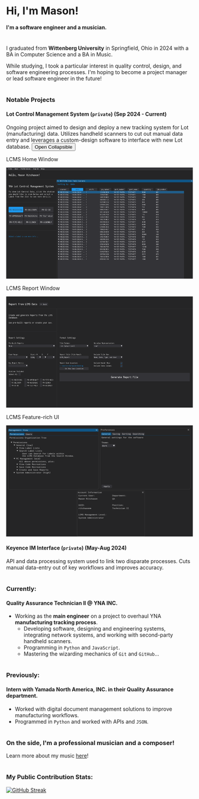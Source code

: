 # Hi, I'm Mason!
**I'm a software engineer and a musician.**
#
I graduated from **Wittenberg University** in Springfield, Ohio in 2024 with a BA in Computer Science and a BA in Music.

While studying, I took a particular interest in quality control, design, and software engineering processes.
I'm hoping to become a project manager or lead software engineer in the future!

#
### Notable Projects
#### Lot Control Management System (`private`) (Sep 2024 - Current)
Ongoing project aimed to design and deploy a new tracking system for Lot (manufacturing) data.
Utilizes handheld scanners to cut out manual data entry and leverages a custom-design software to interface with new Lot database.
<button type="button" class="collapsible">Open Collapsible</button>
<p>LCMS Home Window</p>
<img src=https://github.com/masonritchason/masonritchason/blob/main/lcms_home.png width=600 height=300>
<p>LCMS Report Window</p>
<img src=https://github.com/masonritchason/masonritchason/blob/main/lcms_report.png width=600 height=300>
<p>LCMS Feature-rich UI</p>
<img src=https://github.com/masonritchason/masonritchason/blob/main/lcms_menus.png width=525 height=300>



#### Keyence IM Interface (`private`) (May-Aug 2024)
API and data processing system used to link two disparate processes. Cuts manual data-entry out of key workflows and improves accuracy.

#
### Currently:
#### Quality Assurance Technician II @ YNA INC.
- Working as the **main engineer** on a project to overhaul YNA **manufacturing tracking process**.
    * Developing software, designing and engineering systems, integrating network systems, and working with second-party handheld scanners.
    * Programming in `Python` and `JavaScript`.
    * Mastering the wizarding mechanics of `Git` and `GitHub`...

#
### Previously:
#### Intern with Yamada North America, INC. in their Quality Assurance department. 
- Worked with digital document management solutions to improve manufacturing workflows.
- Programmed in `Python` and worked with APIs and `JSON`.

#
### On the side, I'm a professional musician and a composer!
Learn more about my music [here](https://www.masonritchason.com)!

#
### My Public Contribution Stats:
[![GitHub Streak](https://streak-stats.demolab.com/?user=masonritchason)](https://git.io/streak-stats)

<!---
masonritchason/masonritchason is a ✨ special ✨ repository because its `README.md` (this file) appears on your GitHub profile.
You can click the Preview link to take a look at your changes.
--->
